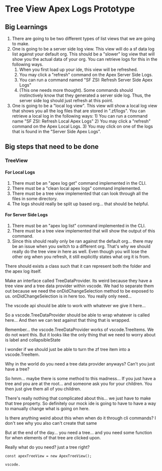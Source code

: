 # Tree View Apex Logs Prototype

## Big Learnings

1) There are going to be two different types of list views that we are going to make.
  1) One is going to be a server side log view. This view will do a sf data log list against your default org. This should be a "slower" log view that will show you the actual data of your org. You can retrieve logs for this in the following ways.
      1) When you first load up your ide, this view will be refreshed.
      2) You may click a "refresh" command on the Apex Server Side Logs.
      3) You can run a command named "SF ZSI: Refresh Server Side Apex Logs"
      4) (This one needs more thought). Some commands should instinctively know that they generated a server side log. Thus, the server side log should just refresh at this point.
  2) One is going to be a "local log view". This view will show a local log view that shows you all the log files that are stored in ".zf/logs". You can retrieve a local log in the following ways:
    1) You can run a command name "SF ZSI: Refresh Local Apex Logs"
    2) You may click a "refresh" command on the Apex Local Logs.
    3) You may click on one of the logs that is found in the "Server Side Apex Logs".

## Big steps that need to be done

### TreeView

#### For Local Logs

1) There must be an "apex log get" command implemented in the CLI.
2) There must be a "clean local apex logs" command implemented.
3) There must be a tree view implemented that can look through all the files in some directory.
4) The logs should really be split up based org... that should be helpful.

#### For Server Side Logs

1) There must be an "apex log list" command implemented in the CLI.
2) There must be a tree view implemented that will show the output of this command.
3) Since this should really only be ran against the default org... there may be an issue when you switch to a different org. That's why we should really do the tree view in here as well. Even though you will lose the other org when you refresh, it still explicitly states what org it is from.

There should exists a class such that it can represent both the folder and the apex log itself.

Make an interface called TreeDataProvider.
Its weird because they have a tree view and a tree data provider within vscode.
We had to separate them out because we need the onDidChangeSelection method to be exposed to us.
onDidChangeSelection is in here too.
You really only need... 

The vscode api should be able to work with whatever we give it here...

So a vscode.TreeDataProvider should be able to wrap whatever is called here...
And then we can test against that thing that is wrapped.

Remember... the vscode.TreeDataProvider works of vscode.TreeItems. We do not want this.
But it looks like the only thing that we need to worry about is label and collapsibleState

I wonder if we should just be able to turn the zf tree item into a vscode.TreeItem.

Why in the world do you need a tree data provider anyways? Can't you just have a tree?

So hmm... maybe there is some method to this madness...
If you just have a tree and you are at the root... and someone ask you for your children. You then just give them all of you children.

There's really nothing that complicated about this... we just have to make that tree property.
So definitely our mock ide is going to have to have a way to manually change what is going on here.

Is there anything weird about this when when do it through cli commands?
I don't see why you also can't create that same 

But at the end of the day... you need a tree... and you need some function for when elements of that tree are clicked upon.

Really what do you need? just a tree right?

```
const apexTreeView = new ApexTreeView();

vscode.

```